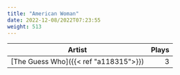 ```yaml
---
title: "American Woman"
date: 2022-12-08/2022T07:23:55
weight: 513
---
```




 Artist | Plays 
----- | -----:
[The Guess Who]({{< ref "a118315">}}) | 3
